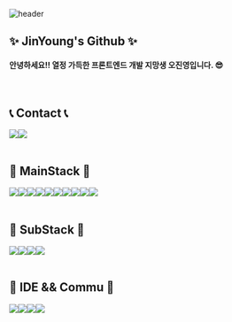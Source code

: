 ![header](https://capsule-render.vercel.app/api?type=waving&color=auto&height=200&text=JinY%20Github!!)

## ✨ JinYoung's Github ✨
#### 안녕하세요!! 열정 가득한 프론트엔드 개발 지망생 오진영입니다. 😎
<br>

## 📞 Contact 📞
<div style="display:flex; flex-direction:row;">
    <a href="https://www.instagram.com/jin.__o/">
        <img src="https://img.shields.io/badge/Instagram-E4405F?style=for-the-badge&logo=Instagram&logoColor=white"> 
    </a>
    <a href="https://blog.naver.com/wlsdud6221">
        <img src="https://img.shields.io/badge/Blog-03C75A?style=for-the-badge&logo=Naver&logoColor=white"> 
    </a>
</div><br>

## 🔨 MainStack 🔨
<div style="display:flex; flex-direction:row;">
<img src="https://img.shields.io/badge/html5-E34F26?style=flat-square&logo=html5&logoColor=white"> 
<img src="https://img.shields.io/badge/css-1572B6?style=flat-square&logo=css3&logoColor=white"> 
<img src="https://img.shields.io/badge/javascript-F7DF1E?style=flat-square&logo=javascript&logoColor=white"> 
<img src="https://img.shields.io/badge/Java-007396?style=flat-square&logo=Java&logoColor=white"> <br>
<img src="https://img.shields.io/badge/React-61DAFB?style=flat-square&logo=react&logoColor=white"> 
<img src="https://img.shields.io/badge/Vue.js-4FC08D?style=flat-square&logo=Vue.js&logoColor=white">
<img src="https://img.shields.io/badge/PWA-5A0FC8?style=flat-square&logo=PWA&logoColor=white">
<img src="https://img.shields.io/badge/React Router-CA4245?style=flat-square&logo=reactrouter&logoColor=white"> <br>
<img src="https://img.shields.io/badge/bootstrap-7952B3?style=flat-square&logo=bootstrap&logoColor=white">
<img src="https://img.shields.io/badge/styled-components-DB7093?style=flat-square&logo=styled-components&logoColor=white">




</div><br>
    
## 🔨 SubStack 🔨
<div style="display:flex; flex-direction:row;">
<img src="https://img.shields.io/badge/Andoid Studio-3DDC84?style=flat-square&logo=android studio&logoColor=white">
<img src="https://img.shields.io/badge/python-3776AB?style=flat-square&logo=python&logoColor=white"> 
<img src="https://img.shields.io/badge/C-A8B9CC?style=flat-square&logo=C&logoColor=white"> 
<img src="https://img.shields.io/badge/Figma-F24E1E?style=flat-square&logo=Figma&logoColor=white">
</div><br>

## 🔨 IDE && Commu 🔨
<div style="display:flex; flex-direction:row;">
<img src="https://img.shields.io/badge/Eclipse IDE-2C2255?style=flat-square&logo=Eclipse IDE&logoColor=white">
<img src="https://img.shields.io/badge/Visual Studio Code-007ACC?style=flat-square&logo=Visual Studio Code&logoColor=white"> 
<img src="https://img.shields.io/badge/Notion-000000?style=flat-square&logo=Notion&logoColor=white"> 
<img src="https://img.shields.io/badge/Discord-5865F2?style=flat-square&logo=Discord&logoColor=white"> 
</div><br>
